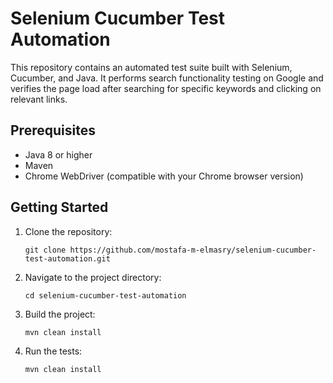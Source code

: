 # Selenium Cucumber Test Automation

This repository contains an automated test suite built with Selenium, Cucumber, and Java. It performs search
functionality testing on Google and verifies the page load after searching for specific keywords and clicking on
relevant links.

## Prerequisites

- Java 8 or higher
- Maven
- Chrome WebDriver (compatible with your Chrome browser version)

## Getting Started

1. Clone the repository:

   ```shell
   git clone https://github.com/mostafa-m-elmasry/selenium-cucumber-test-automation.git
   ```

2. Navigate to the project directory:

   ```shell
   cd selenium-cucumber-test-automation
   ```

3. Build the project:
   ```shell
   mvn clean install
   ```
   
4. Run the tests:
   ```shell
   mvn clean install
   ```